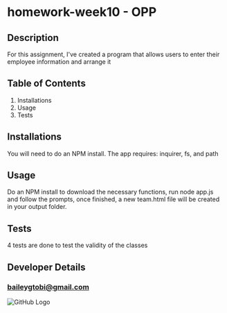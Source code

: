 # homework-week10 - OPP

## Description

For this assignment, I've created a program that allows users to enter their employee information and arrange it

## Table of Contents
1. Installations
2. Usage
3. Tests


## Installations

You will need to do an NPM install. The app requires: inquirer, fs, and path

## Usage

Do an NPM install to download the necessary functions, run node app.js and follow the prompts, once finished, a new team.html file will be created in your output folder. 


## Tests

4 tests are done to test the validity of the classes

## Developer Details
### baileygtobi@gmail.com
![GitHub Logo](https://avatars3.githubusercontent.com/u/58495589?v=4)

